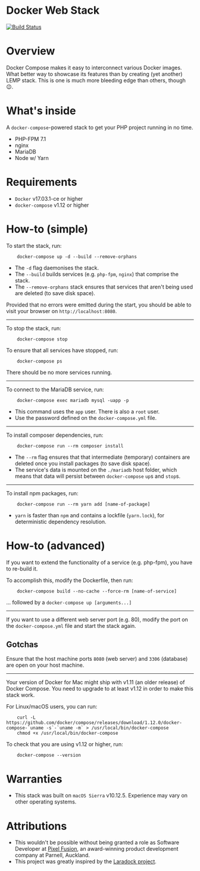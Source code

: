# Docker Web Stack

[![Build Status](https://travis-ci.org/jpcaparas/docker-web-stack.svg?branch=master)](https://travis-ci.org/jpcaparas/docker-webapp)

# Overview

Docker Compose makes it easy to interconnect various Docker images. What better way to showcase its features than by
creating (yet another) LEMP stack. This is one is much more bleeding edge than others, though :wink:.

# What's inside

A `docker-compose`-powered stack to get your PHP project running in no time.

- PHP-FPM 7.1
- nginx
- MariaDB
- Node w/ Yarn


# Requirements

- `Docker` v17.03.1-ce or higher
- `docker-compose` v1.12 or higher


# How-to (simple)

To start the stack, run:

        docker-compose up -d --build --remove-orphans

- The `-d` flag daemonises the stack.
- The `--build` builds services (e.g. `php-fpm`, `nginx`) that comprise the stack.
- The `--remove-orphans` stack ensures that services that aren't being used are deleted (to save disk space).

Provided that no errors were emitted during the start, you should be able to visit your browser on `http://localhost:8080`.

---

To stop the stack, run:

        docker-compose stop

To ensure that all services have stopped, run:

        docker-compose ps

There should be no more services running.

---

To connect to the MariaDB service, run:

        docker-compose exec mariadb mysql -uapp -p

- This command uses the `app` user. There is also a `root` user.
- Use the password defined on the `docker-compose.yml` file.

---

To install composer dependencies, run:

        docker-compose run --rm composer install

- The `--rm` flag ensures that that intermediate (temporary) containers are deleted once you install packages (to save disk space).
- The service's data is mounted on the `./mariadb` host folder, which means that data will persist between `docker-compose` `up`s and `stop`s.

---

To install npm packages, run:

        docker-compose run --rm yarn add [name-of-package]

- `yarn` is faster than `npm` and contains a lockfile (`yarn.lock`), for deterministic dependency resolution.


# How-to (advanced)

If you want to extend the functionality of a service (e.g. php-fpm), you have to re-build it.

To accomplish this, modify the Dockerfile, then run:

        docker-compose build --no-cache --force-rm [name-of-service]

... followed by a `docker-compose up [arguments...]`

---

If you want to use a different web server port (e.g. 80), modify the port on the `docker-compose.yml` file
and start the stack again.


## Gotchas

Ensure that the host machine ports `8080` (web server) and `3306` (database) are open on your host machine.

---

Your version of Docker for Mac might ship with v1.11 (an older release) of Docker Compose. You need to upgrade
to at least v1.12 in order to make this stack work.

For Linux/macOS users, you can run:

        curl -L https://github.com/docker/compose/releases/download/1.12.0/docker-compose-`uname -s`-`uname -m` > /usr/local/bin/docker-compose
        chmod +x /usr/local/bin/docker-compose

To check that you are using v1.12 or higher, run:

        docker-compose --version


# Warranties

- This stack was built on `macOS Sierra` v10.12.5. Experience may vary on other operating systems.


# Attributions

- This wouldn't be possible without being granted a role as Software Developer at [Pixel Fusion](https://pixelfusion.co.nz/),
an award-winning product development company at Parnell, Auckland.
- This project was greatly inspired by the [Laradock project](https://github.com/laradock/laradock).

